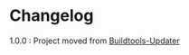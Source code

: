 # Changelog
1.0.0 : Project moved from [Buildtools-Updater](https://github.com/Legoman99573/Buildtools-Updater)
